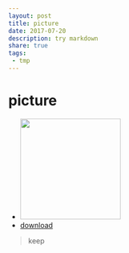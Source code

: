 ```yaml
---
layout: post
title: picture
date: 2017-07-20
description: try markdown
share: true
tags: 
 - tmp
---
```



# picture

+ <img src="{{site.url}}/assets/pictures/andriod.png" width="200px" />
+ [download](/assets/documents/jekyll.pdf)


> keep